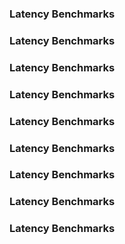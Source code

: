 ### Latency Benchmarks
### Latency Benchmarks
### Latency Benchmarks
### Latency Benchmarks
### Latency Benchmarks
### Latency Benchmarks
### Latency Benchmarks
### Latency Benchmarks
### Latency Benchmarks
